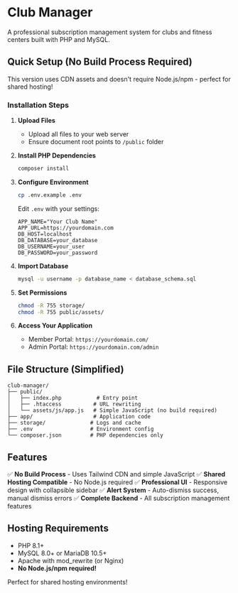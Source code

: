 # Club Manager

A professional subscription management system for clubs and fitness centers built with PHP and MySQL.

## Quick Setup (No Build Process Required)

This version uses CDN assets and doesn't require Node.js/npm - perfect for shared hosting!

### Installation Steps

1. **Upload Files**
   - Upload all files to your web server
   - Ensure document root points to `/public` folder

2. **Install PHP Dependencies**
   ```bash
   composer install
   ```

3. **Configure Environment**
   ```bash
   cp .env.example .env
   ```
   
   Edit `.env` with your settings:
   ```env
   APP_NAME="Your Club Name"
   APP_URL=https://yourdomain.com
   DB_HOST=localhost
   DB_DATABASE=your_database
   DB_USERNAME=your_user
   DB_PASSWORD=your_password
   ```

4. **Import Database**
   ```bash
   mysql -u username -p database_name < database_schema.sql
   ```

5. **Set Permissions**
   ```bash
   chmod -R 755 storage/
   chmod -R 755 public/assets/
   ```

6. **Access Your Application**
   - Member Portal: `https://yourdomain.com/`
   - Admin Portal: `https://yourdomain.com/admin`

## File Structure (Simplified)

```
club-manager/
├── public/
│   ├── index.php           # Entry point
│   ├── .htaccess          # URL rewriting
│   └── assets/js/app.js   # Simple JavaScript (no build required)
├── app/                   # Application code
├── storage/              # Logs and cache
├── .env                  # Environment config
└── composer.json         # PHP dependencies only
```

## Features

✅ **No Build Process** - Uses Tailwind CDN and simple JavaScript
✅ **Shared Hosting Compatible** - No Node.js required
✅ **Professional UI** - Responsive design with collapsible sidebar
✅ **Alert System** - Auto-dismiss success, manual dismiss errors
✅ **Complete Backend** - All subscription management features

## Hosting Requirements

- PHP 8.1+
- MySQL 8.0+ or MariaDB 10.5+
- Apache with mod_rewrite (or Nginx)
- **No Node.js/npm required!**

Perfect for shared hosting environments!